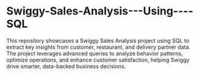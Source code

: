 # Swiggy-Sales-Analysis---Using----SQL
This repository showcases a Swiggy Sales Analysis project using SQL to extract key insights from customer, restaurant, and delivery partner data. The project leverages advanced queries to analyze behavior patterns, optimize operations, and enhance customer satisfaction, helping Swiggy drive smarter, data-backed business decisions.
